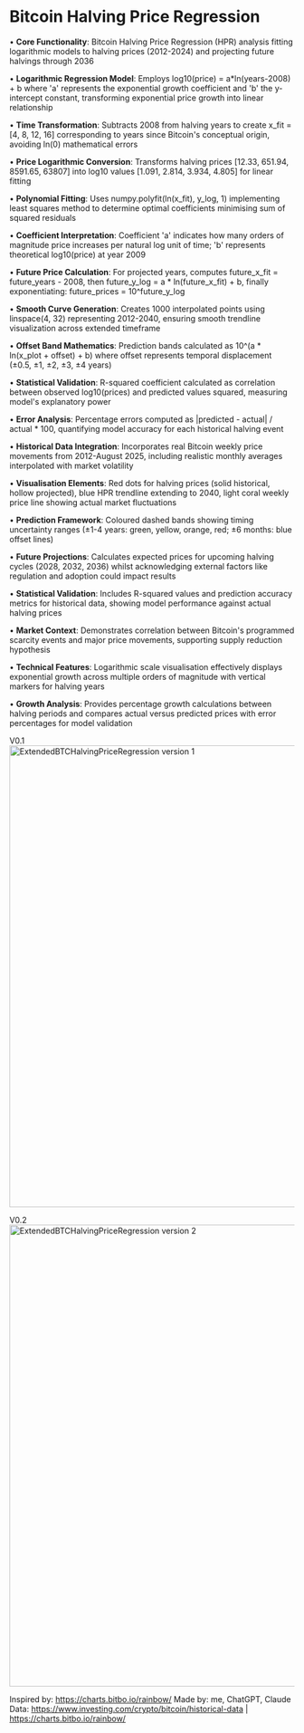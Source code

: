 # Bitcoin Halving Price Regression

• **Core Functionality**: Bitcoin Halving Price Regression (HPR) analysis fitting logarithmic models to halving prices (2012-2024) and projecting future halvings through 2036

• **Logarithmic Regression Model**: Employs log10(price) = a*ln(years-2008) + b where 'a' represents the exponential growth coefficient and 'b' the y-intercept constant, transforming exponential price growth into linear relationship

• **Time Transformation**: Subtracts 2008 from halving years to create x_fit = [4, 8, 12, 16] corresponding to years since Bitcoin's conceptual origin, avoiding ln(0) mathematical errors

• **Price Logarithmic Conversion**: Transforms halving prices [12.33, 651.94, 8591.65, 63807] into log10 values [1.091, 2.814, 3.934, 4.805] for linear fitting

• **Polynomial Fitting**: Uses numpy.polyfit(ln(x_fit), y_log, 1) implementing least squares method to determine optimal coefficients minimising sum of squared residuals

• **Coefficient Interpretation**: Coefficient 'a' indicates how many orders of magnitude price increases per natural log unit of time; 'b' represents theoretical log10(price) at year 2009

• **Future Price Calculation**: For projected years, computes future_x_fit = future_years - 2008, then future_y_log = a * ln(future_x_fit) + b, finally exponentiating: future_prices = 10^future_y_log

• **Smooth Curve Generation**: Creates 1000 interpolated points using linspace(4, 32) representing 2012-2040, ensuring smooth trendline visualization across extended timeframe

• **Offset Band Mathematics**: Prediction bands calculated as 10^(a * ln(x_plot + offset) + b) where offset represents temporal displacement (±0.5, ±1, ±2, ±3, ±4 years)

• **Statistical Validation**: R-squared coefficient calculated as correlation between observed log10(prices) and predicted values squared, measuring model's explanatory power

• **Error Analysis**: Percentage errors computed as |predicted - actual| / actual * 100, quantifying model accuracy for each historical halving event

• **Historical Data Integration**: Incorporates real Bitcoin weekly price movements from 2012-August 2025, including realistic monthly averages interpolated with market volatility

• **Visualisation Elements**: Red dots for halving prices (solid historical, hollow projected), blue HPR trendline extending to 2040, light coral weekly price line showing actual market fluctuations

• **Prediction Framework**: Coloured dashed bands showing timing uncertainty ranges (±1-4 years: green, yellow, orange, red; ±6 months: blue offset lines)

• **Future Projections**: Calculates expected prices for upcoming halving cycles (2028, 2032, 2036) whilst acknowledging external factors like regulation and adoption could impact results

• **Statistical Validation**: Includes R-squared values and prediction accuracy metrics for historical data, showing model performance against actual halving prices

• **Market Context**: Demonstrates correlation between Bitcoin's programmed scarcity events and major price movements, supporting supply reduction hypothesis

• **Technical Features**: Logarithmic scale visualisation effectively displays exponential growth across multiple orders of magnitude with vertical markers for halving years

• **Growth Analysis**: Provides percentage growth calculations between halving periods and compares actual versus predicted prices with error percentages for model validation

V0.1
<img width="1440" height="816" alt="ExtendedBTCHalvingPriceRegression version 1" src="https://github.com/user-attachments/assets/2390e71b-4195-4cde-8503-b4424208af4b" />

V0.2
<img width="1440" height="816" alt="ExtendedBTCHalvingPriceRegression version 2" src="https://github.com/user-attachments/assets/091f5d91-5681-4f77-814f-c34bbad32db8" />


Inspired by: https://charts.bitbo.io/rainbow/
Made by: me, ChatGPT, Claude
Data: https://www.investing.com/crypto/bitcoin/historical-data | https://charts.bitbo.io/rainbow/
